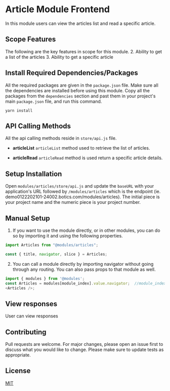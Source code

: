 # Article Module Frontend
In this module users can view the articles list and read a specific article.

## Scope Features
The following are the key features in scope for this module.
2. Ability to get a list of the articles
3. Ability to get a specific article

## Install Required Dependencies/Packages
All the required packages are given in the `package.json` file. Make sure all the dependencies are installed before using this module. Copy all the packages from the `dependencies` section and past them in your project's main `package.json` file, and run this command.
  ```
  yarn install
  ```
## API Calling Methods
All the api calling methods reside in `store/api.js` file.

* **articleList**
`articleList` method used to retrieve the list of articles.

* **articleRead**
`articleRead` method is used return a specific article details.

## Setup Installation

Open `modules/articles/store/api.js` and update the `baseURL` with your application's URL followed by `/modules/articles` which is the endpoint (ie. demo0122202101-24002.botics.com/modules/articles). The initial piece is your project name and the numeric piece is your project number.

## Manual Setup

1. If you want to use the module directly, or in other modules, you can do so by importing it and using the following properties.

```javascript
import Articles from "@modules/articles";

const { title, navigator, slice } = Articles;
```
2. You can call a module directly by importing navigator without going through any routing. You can also pass props to that module as well.

```javascript
import { modules } from '@modules';
const Articles = modules[module_index].value.navigator;  //module_index : position of the module in modules folder
<Articles />;
```
## View responses
User can view responses

## Contributing

Pull requests are welcome. For major changes, please open an issue first to discuss what you would like to change.
Please make sure to update tests as appropriate.

## License

[MIT](https://choosealicense.com/licenses/mit/)
